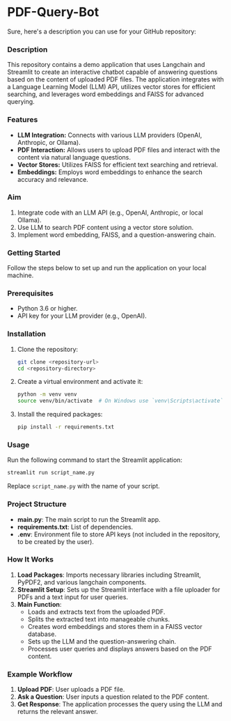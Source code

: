# PDF-Query-Bot
Sure, here's a description you can use for your GitHub repository:

### Description

This repository contains a demo application that uses Langchain and Streamlit to create an interactive chatbot capable of answering questions based on the content of uploaded PDF files. The application integrates with a Language Learning Model (LLM) API, utilizes vector stores for efficient searching, and leverages word embeddings and FAISS for advanced querying.

### Features

- **LLM Integration:** Connects with various LLM providers (OpenAI, Anthropic, or Ollama).
- **PDF Interaction:** Allows users to upload PDF files and interact with the content via natural language questions.
- **Vector Stores:** Utilizes FAISS for efficient text searching and retrieval.
- **Embeddings:** Employs word embeddings to enhance the search accuracy and relevance.

### Aim

1. Integrate code with an LLM API (e.g., OpenAI, Anthropic, or local Ollama).
2. Use LLM to search PDF content using a vector store solution.
3. Implement word embedding, FAISS, and a question-answering chain.

### Getting Started

Follow the steps below to set up and run the application on your local machine.

### Prerequisites

- Python 3.6 or higher.
- API key for your LLM provider (e.g., OpenAI).

### Installation

1. Clone the repository:

    ```bash
    git clone <repository-url>
    cd <repository-directory>
    ```

2. Create a virtual environment and activate it:

    ```bash
    python -m venv venv
    source venv/bin/activate  # On Windows use `venv\Scripts\activate`
    ```

3. Install the required packages:

    ```bash
    pip install -r requirements.txt
    ```

### Usage

Run the following command to start the Streamlit application:

```bash
streamlit run script_name.py
```

Replace `script_name.py` with the name of your script.

### Project Structure

- **main.py**: The main script to run the Streamlit app.
- **requirements.txt**: List of dependencies.
- **.env**: Environment file to store API keys (not included in the repository, to be created by the user).

### How It Works

1. **Load Packages**: Imports necessary libraries including Streamlit, PyPDF2, and various langchain components.
2. **Streamlit Setup**: Sets up the Streamlit interface with a file uploader for PDFs and a text input for user queries.
3. **Main Function**:
    - Loads and extracts text from the uploaded PDF.
    - Splits the extracted text into manageable chunks.
    - Creates word embeddings and stores them in a FAISS vector database.
    - Sets up the LLM and the question-answering chain.
    - Processes user queries and displays answers based on the PDF content.

### Example Workflow

1. **Upload PDF**: User uploads a PDF file.
2. **Ask a Question**: User inputs a question related to the PDF content.
3. **Get Response**: The application processes the query using the LLM and returns the relevant answer.

